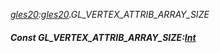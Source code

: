 _[gles20](../../modules/gles20/gles20-module.md):[gles20](../../modules/gles20/gles20-module.md).GL\_VERTEX\_ATTRIB\_ARRAY\_SIZE_
##### Const GL\_VERTEX\_ATTRIB\_ARRAY\_SIZE:[Int](../../modules/wonkey/wonkey-types-int.md)
